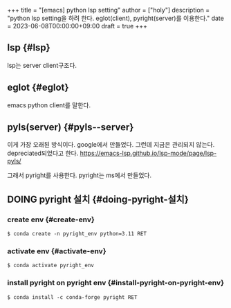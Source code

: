 +++
title = "[emacs] python lsp setting"
author = ["holy"]
description = "python lsp setting을 하려 한다. eglot(client), pyright(server)를 이용한다."
date = 2023-06-08T00:00:00+09:00
draft = true
+++

## lsp {#lsp}

lsp는 server client구조다.


## eglot {#eglot}

emacs python client를 말한다.


## pyls(server) {#pyls--server}

이게 가장 오래된 방식이다. google에서 만들었다. 그런데 지금은 관리되지
않는다. depreciated되었다고 한다.
<https://emacs-lsp.github.io/lsp-mode/page/lsp-pyls/>

그래서 pyright를 사용한다. pyright는 ms에서 만들었다.


## DOING pyright 설치 {#doing-pyright-설치}


### create env {#create-env}

```text
$ conda create -n pyright_env python=3.11 RET
```


### activate env {#activate-env}

```text
$ conda activate pyright_env
```


### install pyright on pyright env {#install-pyright-on-pyright-env}

```text
$ conda install -c conda-forge pyright RET
```
